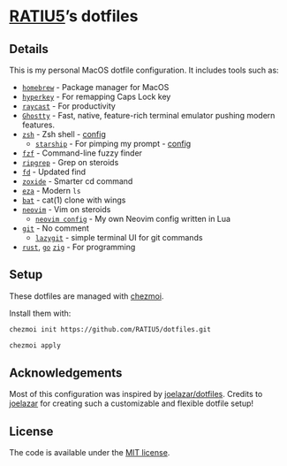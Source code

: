 # [RATIU5](https://github.com/RATIU5)’s dotfiles

## Details

This is my personal MacOS dotfile configuration. It includes tools such as:

- [`homebrew`](https://brew.sh/) - Package manager for MacOS
- [`hyperkey`](https://hyperkey.app/) - For remapping Caps Lock key
- [`raycast`](https://raycast.com/) - For productivity
- [`Ghostty`](https://github.com/ghostty-org/ghostty) - Fast, native, feature-rich terminal emulator pushing modern features.
- [`zsh`](https://en.wikipedia.org/wiki/Z_shell) - Zsh shell - [config](dot_config/private_zsh)
  - [`starship`](https://github.com/starship/starship) - For pimping my prompt - [config](dot_config/starship.toml)
- [`fzf`](https://github.com/junegunn/fzf) - Command-line fuzzy finder
- [`ripgrep`](https://github.com/BurntSushi/ripgrep) - Grep on steroids
- [`fd`](https://github.com/sharkdp/fd) - Updated find
- [`zoxide`](https://github.com/ajeetdsouza/zoxide) - Smarter cd command
- [`eza`](https://github.com/eza-community/eza) - Modern `ls`
- [`bat`](https://github.com/sharkdp/bat) - cat(1) clone with wings
- [`neovim`](https://neovim.io/) - Vim on steroids
  - [`neovim config`](https://github.com/RATIU5/nvim-config) - My own Neovim config written in Lua
- [`git`](https://git-scm.com/) - No comment
  - [`lazygit`](https://github.com/jesseduffield/lazygit) - simple terminal UI for git commands
- [`rust`](https://www.rust-lang.org/), [`go`](https://golang.org/) [`zig`](https://ziglang.org/) - For programming

## Setup

These dotfiles are managed with [chezmoi](https://github.com/twpayne/chezmoi).

Install them with:

```sh
chezmoi init https://github.com/RATIU5/dotfiles.git

chezmoi apply
```

## Acknowledgements

Most of this configuration was inspired by [joelazar/dotfiles](https://github.com/joelazar/dotfiles/tree/main).
Credits to [joelazar](https://github.com/joelazar) for creating such a customizable and flexible dotfile setup!

## License

The code is available under the [MIT license](LICENSE).
